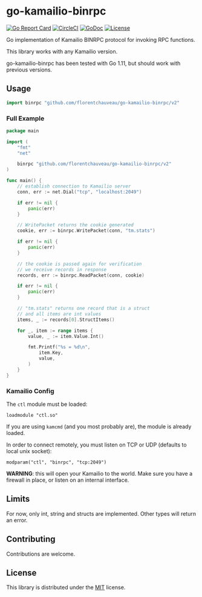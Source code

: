# go-kamailio-binrpc
[![Go Report Card](https://goreportcard.com/badge/github.com/florentchauveau/go-kamailio-binrpc)](https://goreportcard.com/report/github.com/florentchauveau/go-kamailio-binrpc)
[![CircleCI](https://circleci.com/gh/florentchauveau/go-kamailio-binrpc.svg?style=shield)](https://circleci.com/gh/florentchauveau/go-kamailio-binrpc)
[![GoDoc](https://godoc.org/github.com/florentchauveau/go-kamailio-binrpc?status.svg)](https://godoc.org/github.com/florentchauveau/go-kamailio-binrpc)
[![License](https://img.shields.io/badge/License-MIT-blue.svg)](https://github.com/florentchauveau/go-kamailio-binrpc/blob/master/LICENSE)

Go implementation of Kamailio BINRPC protocol for invoking RPC functions.

This library works with any Kamailio version.

go-kamailio-binrpc has been tested with Go 1.11, but should work with previous versions.

## Usage

```go
import binrpc "github.com/florentchauveau/go-kamailio-binrpc/v2"
```

### Full Example

```go
package main

import (
	"fmt"
	"net"

	binrpc "github.com/florentchauveau/go-kamailio-binrpc/v2"
)

func main() {
	// establish connection to Kamailio server
	conn, err := net.Dial("tcp", "localhost:2049")

	if err != nil {
		panic(err)
	}

	// WritePacket returns the cookie generated
	cookie, err := binrpc.WritePacket(conn, "tm.stats")

	if err != nil {
		panic(err)
	}

	// the cookie is passed again for verification
	// we receive records in response
	records, err := binrpc.ReadPacket(conn, cookie)

	if err != nil {
		panic(err)
	}

	// "tm.stats" returns one record that is a struct
	// and all items are int values
	items, _ := records[0].StructItems()

	for _, item := range items {
		value, _ := item.Value.Int()

		fmt.Printf("%s = %d\n",
			item.Key,
			value,
		)
	}
}
```

### Kamailio Config

The `ctl` module must be loaded:

```
loadmodule "ctl.so"
```

If you are using `kamcmd` (and you most probably are), the module is already loaded.

In order to connect remotely, you must listen on TCP or UDP (defaults to local unix socket):

```
modparam("ctl", "binrpc", "tcp:2049")
```

**WARNING**: this will open your Kamailio to the world. Make sure you have a firewall in place, or listen on an internal interface.


## Limits

For now, only int, string and structs are implemented. Other types will return an error.

## Contributing

Contributions are welcome.

## License

This library is distributed under the [MIT](https://github.com/florentchauveau/go-kamailio-binrpc/blob/master/LICENSE) license.
